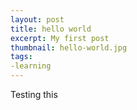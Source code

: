 ```yaml
---
layout: post
title: hello world
excerpt: My first post
thumbnail: hello-world.jpg
tags: 
-learning
---
```


Testing this 